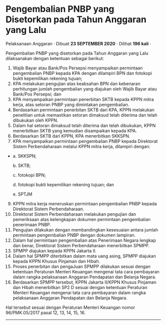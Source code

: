 Pengembalian PNBP yang Disetorkan pada Tahun Anggaran yang Lalu
===============================================================

Pelaksanaan Anggaran · Dibuat **23 SEPTEMBER 2020** · Dilihat **196 kali** ·

Pengembalian PNBP yang disetorkan pada Tahun Anggaran yang Lalu dilaksanakan dengan ketentuan sebagai berikut:

1.  Wajib Bayar atau Bank/Pos Persepsi menyampaikan permintaan pengembalian PNBP kepada KPA dengan dilampiri BPN dan fotokopi bukti kepemilikan rekening tujuan;
2.  KPA melakukan pengujian atas keabsahan BPN dan kebenaran perhitungan jumlah pengembalian yang diajukan oleh Wajib Bayar atau Bank/Pos Persepsi; dan
3.  KPA menyampaikan permintaan penerbitan SKTB kepada KPPN mitra kerja, atas setoran PNBP yang dimintakan pengembalian.
4.  Berdasarkan permintaan penerbitan SKTB dari KPA, KPPN melakukan penelitian untuk memastikan setoran dimaksud telah diterima dan telah dibukukan oleh KPPN.
5.  Dalam hal setoran dimaksud telah diterima dan telah dibukukan, KPPN menerbitkan SKTB yang kemudian disampaikan kepada KPA.
6.  Berdasarkan SKTB dari KPPN, KPA menerbitkan SKKSPN.
7.  KPA menyampaikan permintaan pengembalian PNBP kepada Direktorat Sistem Perbendaharaan melalui KPPN mitra kerja, dilampiri dengan:

*   a. SKKSPN;
    
    b. SKTB;
    
    c. fotokopi BPN;
    
    d. fotokopi bukti kepemilikan rekening tujuan; dan
    
    e. SPTJM
    

9.  KPPN mitra kerja meneruskan permintaan pengembalian PNBP kepada Direktorat Sistem Perbendaharaan.
10.  Direktorat Sistem Perbendaharaan melakukan pengujian dan pemeriksaan atas kelengkapan dokumen permintaan pengembalian penerimaan PNBP.
11.  Pengujian dilakukan dengan membandingkan kesesuaian antara jumlah permintaan pengembalian PNBP dengan dokumen lampiran.
12.  Dalam hal permintaan pengembalian atas Penerimaan Negara lengkap dan benar, Direktorat Sistem Perbendaharaan menerbitkan SPMPP.
13.  SPMPP diajukan kepada KPPN Jakarta II.
14.  Dalam hal SPMPP diterbitkan dalam mata uang asing, SPMPP diajukan kepada KPPN Khusus Pinjaman dan Hibah.
15.  Proses penerbitan dan pengaJuan SPMPP dilakukan sesuai dengan ketentuan Peraturan Menteri Keuangan mengenai tata cara pembayaran dalam rangka pelaksanaan Anggaran Pendapatan dan Belanja Negara.
16.  Berdasarkan SPMPP tersebut, KPPN Jakarta II/KPPN Khusus Pinjaman dan Hibah menerbitkan SP2 D sesuai dengan ketentuan Peraturan Menteri Keuangan mengenai tata cara pembayaran dalam rangka pelaksanaan Anggaran Pendapatan dan Belanja Negara.

Hal tersebut sesuai dengan Peraturan Menteri Keuangan nomor 96/PMK.05/2017 pasal 12, 13, 14, 15, 16.  

  
  
  

* * *